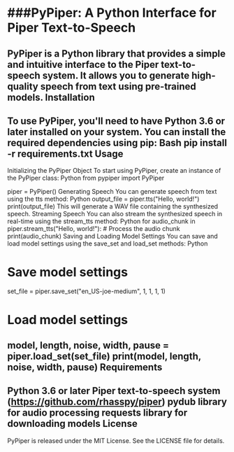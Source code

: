 ###PyPiper: A Python Interface for Piper Text-to-Speech
===========================================================
PyPiper is a Python library that provides a simple and intuitive interface to the Piper text-to-speech system. It allows you to generate high-quality speech from text using pre-trained models.
Installation
---------------
To use PyPiper, you'll need to have Python 3.6 or later installed on your system. You can install the required dependencies using pip:
Bash
pip install -r requirements.txt
Usage
-----
Initializing the PyPiper Object
To start using PyPiper, create an instance of the PyPiper class:
Python
from pypiper import PyPiper

piper = PyPiper()
Generating Speech
You can generate speech from text using the tts method:
Python
output_file = piper.tts("Hello, world!")
print(output_file)
This will generate a WAV file containing the synthesized speech.
Streaming Speech
You can also stream the synthesized speech in real-time using the stream_tts method:
Python
for audio_chunk in piper.stream_tts("Hello, world!"):
    # Process the audio chunk
    print(audio_chunk)
Saving and Loading Model Settings
You can save and load model settings using the save_set and load_set methods:
Python
# Save model settings
set_file = piper.save_set("en_US-joe-medium", 1, 1, 1, 1)

# Load model settings
model, length, noise, width, pause = piper.load_set(set_file)
print(model, length, noise, width, pause)
Requirements
------------
Python 3.6 or later
Piper text-to-speech system (https://github.com/rhasspy/piper)
pydub library for audio processing
requests library for downloading models
License
-------
PyPiper is released under the MIT License. See the LICENSE file for details.
